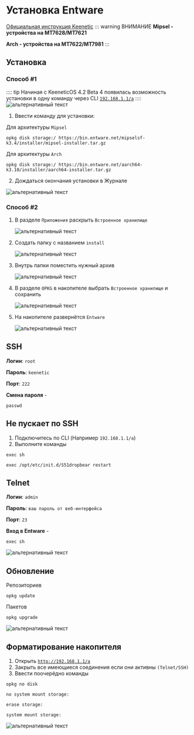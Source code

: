 # Установка Entware <YezBadge type="keenetic" text="Mipsel" url="/assets/files/entware/Mipsel_Offline_2024.tar.gz" /> <YezBadge type="keenetic" text="Arch" url="/assets/files/entware/Arch_Offline_2024.tar.gz" />
[Официальная инструкция Keenetic](https://help.keenetic.com/hc/ru/articles/360021888880-%D0%A3%D1%81%D1%82%D0%B0%D0%BD%D0%BE%D0%B2%D0%BA%D0%B0-OPKG-Entware-%D0%BD%D0%B0-%D0%B2%D1%81%D1%82%D1%80%D0%BE%D0%B5%D0%BD%D0%BD%D1%83%D1%8E-%D0%BF%D0%B0%D0%BC%D1%8F%D1%82%D1%8C-%D1%80%D0%BE%D1%83%D1%82%D0%B5%D1%80%D0%B0)
::: warning ВНИМАНИЕ
**Mipsel - устройства на MT7628/MT7621**

**Arch - устройства на MT7622/MT7981**
:::
## Установка
### Способ #1 <Badge type="keenetic" text="Автоматический, online" />
:::: tip
Начиная с KeeneticOS 4.2 Beta 4 появилась возможность установки в одну команду через CLI [`192.168.1.1/a`](http://192.168.1.1/a)
::::
![альтернативный текст](/assets/images/wiki/helpful/entware/rci.png)
1. Ввести команду для установки:

Для архитектуры `Mipsel`

```shell
opkg disk storage:/ https://bin.entware.net/mipselsf-k3.4/installer/mipsel-installer.tar.gz
````

Для архитектуры `Arch`

```shell
opkg disk storage:/ https://bin.entware.net/aarch64-k3.10/installer/aarch64-installer.tar.gz
````

2. Дождаться окончания установки в Журнале

![альтернативный текст](/assets/images/wiki/helpful/entware/done_install.png)

### Способ #2 <Badge type="keenetic" text="Ручной, offline" />
1. В разделе `Приложения` раскрыть `Встроенное хранилище`

   ![альтернативный текст](/assets/images/wiki/helpful/entware/1.png)

2. Создать папку с названием `install`

   ![альтернативный текст](/assets/images/wiki/helpful/entware/2.png)

3. Внутрь папки поместить нужный архив

   ![альтернативный текст](/assets/images/wiki/helpful/entware/3.png)

4. В разделе `OPKG` в накопителе выбрать `Встроенное хранилище` и сохранить

   ![альтернативный текст](/assets/images/wiki/helpful/entware/4.png)

5. На накопителе развернётся `Entware`

   ![альтернативный текст](/assets/images/wiki/helpful/entware/5.png)

## SSH

**Логин**: `root`

**Пароль**: `keenetic`

**Порт**: `222`

**Смена пароля** -

```shell
passwd
```

## Не пускает по SSH

1. Подключитесь по CLI (Например `192.168.1.1/a`)
2. Выполните команды

````shell
exec sh
````
```shell
exec /opt/etc/init.d/S51dropbear restart
````

## Telnet

**Логин**: `admin`

**Пароль**: `ваш пароль от веб-интерфейса`

**Порт**: `23`

**Вход в Entware** -

```shell
exec sh
```

![альтернативный текст](/assets/images/wiki/helpful/entware/7.png)

## Обновление
Репозиториев
```shell
opkg update
```
Пакетов
```shell
opkg upgrade
```

![альтернативный текст](/assets/images/wiki/helpful/entware/8.png)

## Форматирование накопителя

1. Открыть [`http://192.168.1.1/a`](http://192.168.1.1/a)
2. Закрыть все имеющиеся соединения если они активны `(Telnet/SSH)`
3. Ввести поочерёдно команды

```shell
opkg no disk
```
```shell
no system mount storage:
```
```shell
erase storage:
```
```shell
system mount storage:
```

![альтернативный текст](/assets/images/wiki/helpful/entware/6.png)